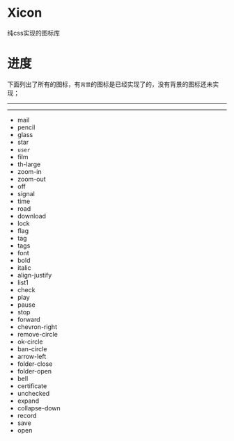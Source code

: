 Xicon
=====

纯css实现的图标库

进度
=====
下面列出了所有的图标，有`背景`的图标是已经实现了的，没有背景的图标还未实现；

***

***

* mail
* pencil
* glass
* star
* `user`
* film
* th-large
* zoom-in
* zoom-out
* off
* signal
* time
* road
* download
* lock
* flag
* tag
* tags
* font
* bold
* italic
* align-justify
* list1
* check
* play
* pause
* stop
* forward
* chevron-right
* remove-circle
* ok-circle
* ban-circle
* arrow-left
* folder-close
* folder-open
* bell
* certificate
* unchecked
* expand
* collapse-down
* record
* save
* open


